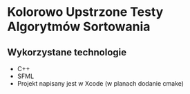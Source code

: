 #  Kolorowo Upstrzone Testy Algorytmów Sortowania

## Wykorzystane technologie

- C++
- SFML
- Projekt napisany jest w Xcode (w planach dodanie cmake)
